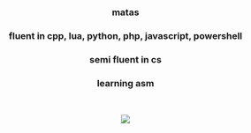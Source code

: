 <div align="center" >
<table width="100%">
  
### matas

### fluent in cpp, lua, python, php, javascript, powershell
### semi fluent in cs
### learning asm
  
&nbsp;<p align="center">![](https://komarev.com/ghpvc/?username=matt3535&color=blueviolet)<br>

  <div align="center" >
